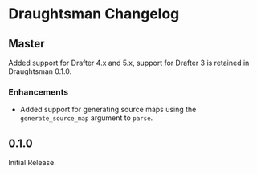 # Draughtsman Changelog

## Master

Added support for Drafter 4.x and 5.x, support for Drafter 3 is retained in
Draughtsman 0.1.0.

### Enhancements

- Added support for generating source maps using the `generate_source_map`
  argument to `parse`.

## 0.1.0

Initial Release.
